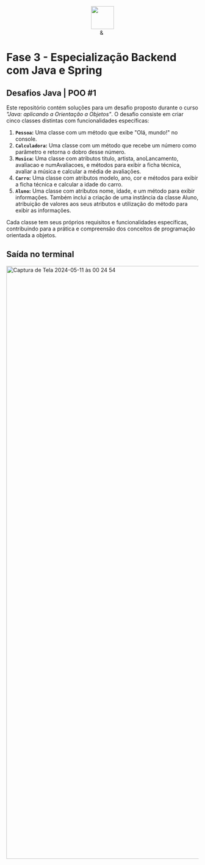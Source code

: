 <p align="center"><img src="https://github.com/quasiEvil/ONE-DesafiosJava01/assets/140989367/629c3fbc-8343-4218-9383-cae3a8a329c1" height="60">
<br>
<img src="https://github.com/quasiEvil/ONE-DesafiosJava01/assets/140989367/ad683805-6a3c-4eb0-aee6-6c611b9d5340" height="10"> & <img src="https://github.com/quasiEvil/ONE-DesafiosJava01/assets/140989367/df751b45-3b7f-4297-a3c2-08d983be89b6" height="15">
</p>

# Fase 3 - Especialização Backend com Java e Spring

## Desafios Java | POO #1
Este repositório contém soluções para um desafio proposto durante o curso *"Java: aplicando a Orientação a Objetos"*. O desafio consiste em criar cinco classes distintas com funcionalidades específicas:

1. **`Pessoa`:** Uma classe com um método que exibe "Olá, mundo!" no console.
2. **`Calculadora`:** Uma classe com um método que recebe um número como parâmetro e retorna o dobro desse número.
3. **`Musica`:** Uma classe com atributos titulo, artista, anoLancamento, avaliacao e numAvaliacoes, e métodos para exibir a ficha técnica, avaliar a música e calcular a média de avaliações.
4. **`Carro`:** Uma classe com atributos modelo, ano, cor e métodos para exibir a ficha técnica e calcular a idade do carro.
5. **`Aluno`:** Uma classe com atributos nome, idade, e um método para exibir informações. Também inclui a criação de uma instância da classe Aluno, atribuição de valores aos seus atributos e utilização do método para exibir as informações.

Cada classe tem seus próprios requisitos e funcionalidades específicas, contribuindo para a prática e compreensão dos conceitos de programação orientada a objetos.

## Saída no terminal
<img width="1552" alt="Captura de Tela 2024-05-11 às 00 24 54" src="https://github.com/quasiEvil/ONE-DesafiosJavaPOO01/assets/140989367/531cd66e-808a-4351-a362-022c2f291984">
